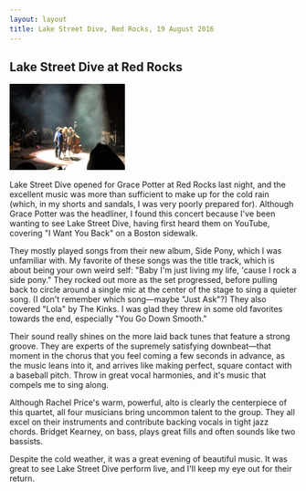 ```yaml
---
layout: layout
title: Lake Street Dive, Red Rocks, 19 August 2016
---
```


Lake Street Dive at Red Rocks
-----------------------------

![Lake Street Dive](/res/lake_street_dive.jpg)

Lake Street Dive opened for Grace Potter at Red Rocks last night, and the
excellent music was more than sufficient to make up for the cold rain (which, in
my shorts and sandals, I was very poorly prepared for). Although Grace Potter
was the headliner, I found this concert because I've been wanting to see Lake
Street Dive, having first heard them on YouTube, covering "I Want You Back" on a
Boston sidewalk.

They mostly played songs from their new album, Side Pony, which I was unfamiliar
with. My favorite of these songs was the title track, which is about being your
own weird self: "Baby I'm just living my life, 'cause I rock a side pony." They
rocked out more as the set progressed, before pulling back to circle around a
single mic at the center of the stage to sing a quieter song. (I don't remember
which song&mdash;maybe "Just Ask"?) They also covered "Lola" by The Kinks. I was
glad they threw in some old favorites towards the end, especially "You Go Down
Smooth."

Their sound really shines on the more laid back tunes that feature a strong
groove. They are experts of the supremely satisfying downbeat&mdash;that moment
in the chorus that you feel coming a few seconds in advance, as the music leans
into it, and arrives like making perfect, square contact with a baseball pitch.
Throw in great vocal harmonies, and it's music that compels me to sing along.

Although Rachel Price's warm, powerful, alto is clearly the centerpiece of this
quartet, all four musicians bring uncommon talent to the group. They all excel
on their instruments and contribute backing vocals in tight jazz chords. Bridget
Kearney, on bass, plays great fills and often sounds like two bassists.

Despite the cold weather, it was a great evening of beautiful music. It was
great to see Lake Street Dive perform live, and I'll keep my eye out for their
return.
